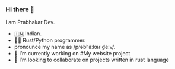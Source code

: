 ### Hi there 👋

<!--
**ayushashi11/ayushashi11** is a ✨ _special_ ✨ repository because its `README.md` (this file) appears on your GitHub profile.

Here are some ideas to get you started:


- 🌱 I’m currently learning ...

- 🤔 I’m looking for help with ...
- 💬 Ask me about ...
- 📫 How to reach me: ...
- 😄 Pronouns: ...
- ⚡ Fun fact: ...
-->
I am Prabhakar Dev.
- 🇮🇳 Indian.
- 🦀🐍 Rust/Python programmer.
- pronounce my name as /pɾəbʰäːkəɾ d̪eːv/.
- 🔭 I’m currently working on #My website project
- 👯 I’m looking to collaborate on projects written in rust language
